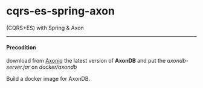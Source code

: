 # cqrs-es-spring-axon
(CQRS+ES) with Spring &amp; Axon

---
#### Precodition 

download from [Axoniq](https://axoniq.io) the latest version of **AxonDB** and put the _axondb-server.jar_ on _docker/axondb_

Build a docker image for AxonDB.

